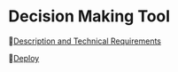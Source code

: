 # Decision Making Tool

🔹[Description and Technical Requirements](https://github.com/rolling-scopes-school/tasks/blob/master/stage2/tasks/decision-making-tool/README.md)

🔹[Deploy](https://abeilleee-decision-making-tool.netlify.app/)
